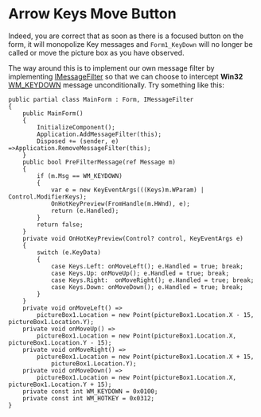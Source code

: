 # Arrow Keys Move Button

Indeed, you are correct that as soon as there is a focused button on the form, it will monopolize Key messages and `Form1_KeyDown` will no longer be called or move the picture box as you have observed.

The way around this is to implement our own message filter by implementing [IMessageFilter](https://learn.microsoft.com/en-us/dotnet/api/system.windows.forms.application.addmessagefilter?view=windowsdesktop-7.0&devlangs=csharp&f1url=%3FappId%3DDev16IDEF1%26l%3DEN-US%26k%3Dk(System.Windows.Forms.Application.AddMessageFilter)%3Bk(DevLang-csharp)%26rd%3Dtrue) so that we can choose to intercept **Win32** [WM_KEYDOWN](https://learn.microsoft.com/en-us/windows/win32/inputdev/wm-keydown) message unconditionally. Try something like this:
```
public partial class MainForm : Form, IMessageFilter
{
    public MainForm()
    {
        InitializeComponent();
        Application.AddMessageFilter(this);
        Disposed += (sender, e) =>Application.RemoveMessageFilter(this);
    }
    public bool PreFilterMessage(ref Message m)
    {
        if (m.Msg == WM_KEYDOWN)
        {
            var e = new KeyEventArgs(((Keys)m.WParam) | Control.ModifierKeys);
            OnHotKeyPreview(FromHandle(m.HWnd), e);
            return (e.Handled);
        }
        return false;
    }
    private void OnHotKeyPreview(Control? control, KeyEventArgs e)
    {
        switch (e.KeyData)
        {
            case Keys.Left: onMoveLeft(); e.Handled = true; break;
            case Keys.Up: onMoveUp(); e.Handled = true; break;
            case Keys.Right:  onMoveRight(); e.Handled = true; break;
            case Keys.Down: onMoveDown(); e.Handled = true; break;
        }
    }
    private void onMoveLeft() =>
        pictureBox1.Location = new Point(pictureBox1.Location.X - 15, pictureBox1.Location.Y);
    private void onMoveUp() => 
        pictureBox1.Location = new Point(pictureBox1.Location.X, pictureBox1.Location.Y - 15);
    private void onMoveRight() =>
        pictureBox1.Location = new Point(pictureBox1.Location.X + 15,
            pictureBox1.Location.Y);
    private void onMoveDown() =>
        pictureBox1.Location = new Point(pictureBox1.Location.X, pictureBox1.Location.Y + 15);
    private const int WM_KEYDOWN = 0x0100;
    private const int WM_HOTKEY = 0x0312;
}
```